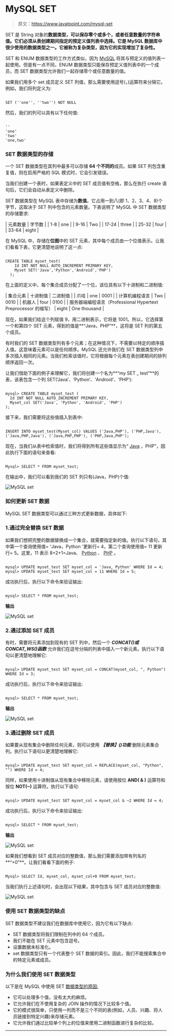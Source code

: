# MySQL SET

> 原文：<https://www.javatpoint.com/mysql-set>

SET 是 String 对象的**数据类型，可以保存零个或多个，或者任意数量的字符串值。它们必须从表创建期间指定的预定义值列表中选择。它是 MySQL 数据库中很少使用的数据类型之一。它被称为复杂类型，因为它的实现增加了复杂性。**

SET 和 ENUM 数据类型的工作方式类似，因为 [MySQL](https://www.javatpoint.com/mysql-tutorial) 将其与预定义的值列表一起使用。但是有一点不同，ENUM 数据类型只能保存预定义值列表中的一个成员，而 SET 数据类型允许我们一起存储零个或任意数量的值。

如果我们用多个 set 成员定义 SET 列值，那么需要使用逗号(，)运算符来分隔它。例如，我们将列定义为:

```

SET (''one'', ''two'') NOT NULL

```

然后，我们的列可以具有以下任何值:

```

''
'one'
'two'
'one,two'

```

### SET 数据类型的存储

一个 SET 数据类型在其列中最多可以存储 **64 个不同的**成员。如果 SET 列包含重复值，则在启用严格的 SQL 模式时，它会引发错误。

当我们创建一个表时，如果表定义中的 SET 成员值有空格，那么在执行 create 语句后，它们会自动从表定义中删除。

SET 数据类型在 MySQL 表中存储为**数值**。它占用一到八(即 1、2、3、4、8)个字节，这取决于 SET 列中包含的元素数量。下表说明了 MySQL 中 SET 数据类型的存储要求:

| 元素数量 | 字节数 |
| 1-8 | one |
| 9-16 | Two |
| 17-24 | three |
| 25-32 | four |
| 33-64 | eight |

在 MySQL 中，存储在**位图**中的 SET 元素，其中每个成员由一个位值表示。让我们看看下表，它更清楚地说明了这一点:

```

CREATE TABLE myset_test(
    Id INT NOT NULL AUTO_INCREMENT PRIMARY KEY,
    Myset SET('Java','Python','Android','PHP')
  );

```

在上面的定义中，每个集合成员分配了一个位，该位具有以下十进制和二进制值:

| 集合元素 | 十进制值 | 二进制值 |
| 爪哇 | one | 0001 |
| 计算机编程语言 | Two | 0010 |
| 机器人 | four | 0100 |
| 服务器端编程语言（Professional Hypertext Preprocessor 的缩写） | eight | One thousand |

现在，如果我们给这个列赋值 9，用二进制表示，它将是 1001。所以，它选择第一个和第四个 SET 元素，得到的值是**“Java，PHP”**，这将是 SET 列的第五个成员。

有时我们的 SET 数据类型列有多个元素；在这种情况下，不需要以特定的顺序插入值。这意味着元素可以是任何顺序。MySQL 还允许我们在 SET 数据类型列中多次插入相同的元素。当我们检索该值时，它将根据每个元素在表创建期间的排列顺序返回一次。

让我们借助下面的例子来理解它，我们将创建一个名为**“my SET _ test”**的表，该表包含一个列 SET(‘Java’、‘Python’、‘Android’、‘PHP’):

```

mysql> CREATE TABLE myset_test (
  Id INT NOT NULL AUTO_INCREMENT PRIMARY KEY, 
  Myset_col SET('Java', 'Python', 'Android', 'PHP')
);

```

接下来，我们需要将这些值插入到表中:

```

INSERT INTO myset_test(Myset_col) VALUES ('Java,PHP'), ('PHP,Java'), 
('Java,PHP,Java'), ('Java,PHP,PHP'), ('PHP,Java,PHP');

```

现在，当我们从表中检索值时，我们将得到所有这些值显示为“ [Java](https://www.javatpoint.com/java-tutorial) ，PHP”，因此执行下面的语句来查看:

```

Mysql> SELECT * FROM myset_test;

```

在输出中，我们可以看到我们的 SET 列只有(Java，PHP)个值:

![MySQL set](img/a70e434a1381ed8adb44f1b9a60f0af9.png)

### 如何更新 SET 数据

MySQL SET 数据类型可以通过三种方式更新数据，具体如下:

### 1.通过完全替换 SET 数据

如果我们想把完整的数据替换成一个集合，就需要指定新的值。执行以下语句，其中第一个查询使用值= 'Java，Python '更新行= 4，第二个查询使用值= 11 更新行= 5。这里，11 表示 8+2+1=Java、 [Python](https://www.javatpoint.com/python-tutorial) 、 [PHP](https://www.javatpoint.com/php-tutorial) 。

```

mysql> UPDATE myset_test SET myset_col = 'Java, Python' WHERE Id = 4;
mysql> UPDATE myset_test SET myset_col = 11 WHERE Id = 5;

```

成功执行后，执行以下命令来验证输出:

```

mysql> SELECT * FROM myset_test;

```

**输出**

![MySQL set](img/013b2e0f77163967a0dcddb85bde8e04.png)

### 2.通过添加 SET 成员

有时，需要将元素添加到现有的 SET 列中，然后一个 ***CONCAT()或 CONCAT_WS()函数*** 允许我们在逗号分隔的列表中插入一个新元素。执行以下语句以更清楚地理解它:

```

mysql> UPDATE myset_test SET myset_col = CONCAT(myset_col, ", Python") WHERE Id = 3;

```

成功执行后，执行以下命令来验证输出:

```

mysql> SELECT * FROM myset_test;

```

**输出**

![MySQL set](img/9732779174b4ec966ba487b66d7517b0.png)

### 3.通过删除 SET 成员

如果要从现有集合中删除任何元素，则可以使用 ***【替换】()功能*** 删除元素集合列。执行以下语句以更清楚地理解它:

```

mysql> UPDATE myset_test SET myset_col = REPLACE(myset_col, "Python", "") WHERE Id = 4;

```

同样，如果使用十进制值从现有集合中移除元素，请使用按位 **AND( & )** 运算符和按位 **NOT(~)** 运算符。执行以下语句:

```

mysql> UPDATE myset_test SET myset_col = myset_col & ~2 WHERE Id = 4;

```

成功执行后，执行以下命令来验证输出:

```

mysql> SELECT * FROM myset_test;

```

**输出**

![MySQL set](img/4722e59019273c641c7d07e25df27610.png)

如果我们想看到 SET 成员对应的整数值，那么我们需要添加带有列名的**“+0”**。让我们看看下面的例子:

```

Mysql> SELECT Id, myset_col, myset_col+0 FROM myset_test;

```

当我们执行上述语句时，会出现以下结果，其中包含与 SET 成员对应的整数值:

![MySQL set](img/3c8d7ffb964511ccd0c05455ac8bf3b3.png)

### 使用 SET 数据类型的缺点

SET 数据类型不建议我们在数据库中使用它，因为它有以下缺点:

*   SET 数据类型将我们限制在列中的 64 个成员。
*   我们不能在 SET 元素中包含逗号。
*   设置数据未标准化。
*   set 数据类型只有一个代表整个 SET 数据的索引。因此，我们不能搜索集合中的特定元素或成员。

### 为什么我们使用 SET 数据类型

以下是在 MySQL 中使用 SET [数据类型的原因:](https://www.javatpoint.com/mysql-data-types)

*   它可以处理多个值，没有太大的麻烦。
*   它允许我们在不使用复杂的 JOIN 操作的情况下比较多个值。
*   它的模式很简单，只使用一列而不是三个不同的表(例如，人员、兴趣、将人员链接到特定兴趣)来存储元素。
*   它允许我们通过比较单个列上的位值来使用二进制函数进行复杂的比较。

* * *